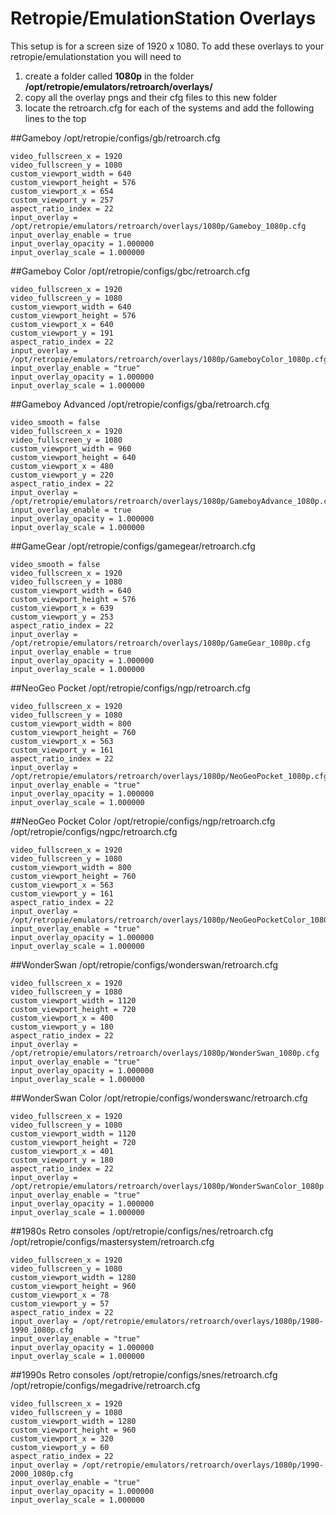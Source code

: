 # Retropie/EmulationStation Overlays
This setup is for a screen size of 1920 x 1080. To add these overlays to your retropie/emulationstation you will need to 

 1. create a folder called **1080p** in the folder **/opt/retropie/emulators/retroarch/overlays/**
 2. copy all the overlay pngs and their cfg files to this new folder
 3. locate the retroarch.cfg for each of the systems and add the following lines to the top

##Gameboy
/opt/retropie/configs/gb/retroarch.cfg

    video_fullscreen_x = 1920
    video_fullscreen_y = 1080
    custom_viewport_width = 640
    custom_viewport_height = 576
    custom_viewport_x = 654
    custom_viewport_y = 257
    aspect_ratio_index = 22
    input_overlay = /opt/retropie/emulators/retroarch/overlays/1080p/Gameboy_1080p.cfg
    input_overlay_enable = true
    input_overlay_opacity = 1.000000
    input_overlay_scale = 1.000000

##Gameboy Color
/opt/retropie/configs/gbc/retroarch.cfg

    video_fullscreen_x = 1920
    video_fullscreen_y = 1080
    custom_viewport_width = 640
    custom_viewport_height = 576
    custom_viewport_x = 640
    custom_viewport_y = 191
    aspect_ratio_index = 22
    input_overlay = /opt/retropie/emulators/retroarch/overlays/1080p/GameboyColor_1080p.cfg
    input_overlay_enable = "true"
    input_overlay_opacity = 1.000000
    input_overlay_scale = 1.000000

##Gameboy Advanced
/opt/retropie/configs/gba/retroarch.cfg

    video_smooth = false
    video_fullscreen_x = 1920
    video_fullscreen_y = 1080
    custom_viewport_width = 960
    custom_viewport_height = 640
    custom_viewport_x = 480
    custom_viewport_y = 220
    aspect_ratio_index = 22
    input_overlay = /opt/retropie/emulators/retroarch/overlays/1080p/GameboyAdvance_1080p.cfg
    input_overlay_enable = true
    input_overlay_opacity = 1.000000
    input_overlay_scale = 1.000000

##GameGear
/opt/retropie/configs/gamegear/retroarch.cfg

    video_smooth = false
    video_fullscreen_x = 1920
    video_fullscreen_y = 1080
    custom_viewport_width = 640
    custom_viewport_height = 576
    custom_viewport_x = 639
    custom_viewport_y = 253
    aspect_ratio_index = 22
    input_overlay = /opt/retropie/emulators/retroarch/overlays/1080p/GameGear_1080p.cfg
    input_overlay_enable = true
    input_overlay_opacity = 1.000000
    input_overlay_scale = 1.000000

##NeoGeo Pocket
/opt/retropie/configs/ngp/retroarch.cfg

    video_fullscreen_x = 1920
    video_fullscreen_y = 1080
    custom_viewport_width = 800
    custom_viewport_height = 760
    custom_viewport_x = 563
    custom_viewport_y = 161
    aspect_ratio_index = 22
    input_overlay = /opt/retropie/emulators/retroarch/overlays/1080p/NeoGeoPocket_1080p.cfg
    input_overlay_enable = "true"
    input_overlay_opacity = 1.000000
    input_overlay_scale = 1.000000

##NeoGeo Pocket Color
/opt/retropie/configs/ngp/retroarch.cfg
/opt/retropie/configs/ngpc/retroarch.cfg

    video_fullscreen_x = 1920
    video_fullscreen_y = 1080
    custom_viewport_width = 800
    custom_viewport_height = 760
    custom_viewport_x = 563
    custom_viewport_y = 161
    aspect_ratio_index = 22
    input_overlay = /opt/retropie/emulators/retroarch/overlays/1080p/NeoGeoPocketColor_1080p.cfg
    input_overlay_enable = "true"
    input_overlay_opacity = 1.000000
    input_overlay_scale = 1.000000

##WonderSwan
/opt/retropie/configs/wonderswan/retroarch.cfg

    video_fullscreen_x = 1920
    video_fullscreen_y = 1080
    custom_viewport_width = 1120
    custom_viewport_height = 720
    custom_viewport_x = 400
    custom_viewport_y = 180
    aspect_ratio_index = 22
    input_overlay = /opt/retropie/emulators/retroarch/overlays/1080p/WonderSwan_1080p.cfg
    input_overlay_enable = "true"
    input_overlay_opacity = 1.000000
    input_overlay_scale = 1.000000

##WonderSwan Color
/opt/retropie/configs/wonderswanc/retroarch.cfg

    video_fullscreen_x = 1920
    video_fullscreen_y = 1080
    custom_viewport_width = 1120
    custom_viewport_height = 720
    custom_viewport_x = 401
    custom_viewport_y = 180
    aspect_ratio_index = 22
    input_overlay = /opt/retropie/emulators/retroarch/overlays/1080p/WonderSwanColor_1080p.cfg
    input_overlay_enable = "true"
    input_overlay_opacity = 1.000000
    input_overlay_scale = 1.000000

##1980s Retro consoles
/opt/retropie/configs/nes/retroarch.cfg
/opt/retropie/configs/mastersystem/retroarch.cfg

    video_fullscreen_x = 1920
    video_fullscreen_y = 1080
    custom_viewport_width = 1280
    custom_viewport_height = 960
    custom_viewport_x = 78
    custom_viewport_y = 57
    aspect_ratio_index = 22
    input_overlay = /opt/retropie/emulators/retroarch/overlays/1080p/1980-1990_1080p.cfg
    input_overlay_enable = "true"
    input_overlay_opacity = 1.000000
    input_overlay_scale = 1.000000

##1990s Retro consoles
/opt/retropie/configs/snes/retroarch.cfg
/opt/retropie/configs/megadrive/retroarch.cfg

    video_fullscreen_x = 1920
    video_fullscreen_y = 1080
    custom_viewport_width = 1280
    custom_viewport_height = 960
    custom_viewport_x = 320
    custom_viewport_y = 60
    aspect_ratio_index = 22
    input_overlay = /opt/retropie/emulators/retroarch/overlays/1080p/1990-2000_1080p.cfg
    input_overlay_enable = "true"
    input_overlay_opacity = 1.000000
    input_overlay_scale = 1.000000